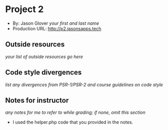 # Project 2
+ By: Jason Glover *your first and last name*
+ Production URL: <http://p2.jasonsapps.tech>

## Outside resources
*your list of outside resources go here*


## Code style divergences
*list any divergences from PSR-1/PSR-2 and course guidelines on code style*

## Notes for instructor
*any notes for me to refer to while grading; if none, omit this section*
+ I used the helper.php code that you provided in the notes.